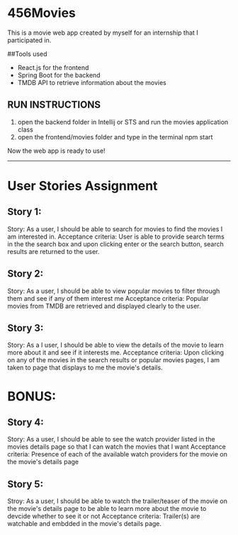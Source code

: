 # 456Movies

This is a movie web app created by myself for an internship that I participated in.

##Tools used

- React.js for the frontend
- Spring Boot for the backend
- TMDB API to retrieve information about the movies

## RUN INSTRUCTIONS

1) open the backend folder in Intellij or STS and run the movies application class
2) open the frontend/movies folder and type in the terminal npm start

Now the web app is ready to use!

-------------------------------------------------------------------
# User Stories Assignment

## Story 1:

Story: As a user, I should be able to search for movies to find the movies I am interested in.
Acceptance criteria: User is able to provide search terms in the the search box and upon clicking enter or the search button, search results are returned to the user.

## Story 2:

Story: As a user, I should be able to view popular movies to filter through them and see if any of them interest me
Acceptance criteria: Popular movies from TMDB are retrieved and displayed clearly to the user. 

## Story 3: 

Story: As a I user, I should be able to view the details of the movie to learn more about it and see if it interests me.
Acceptance criteria: Upon clicking on any of the movies in the search results or popular movies pages, I am taken to page that displays to me the movie's details.

# BONUS:

## Story 4:

Story: As a user, I should be able to see the watch provider listed in the movies details page so that I can watch the movies that I want
Acceptance criteria: Presence of each of the available watch providers for the movie on the movie's details page

## Story 5: 

Stroy: As a user, I should be able to watch the trailer/teaser of the movie on the movie's details page to be able to learn more about the movie to devcide whether to see it or not
Acceptance criteria: Trailer(s) are watchable and embdded in the movie's details page.

